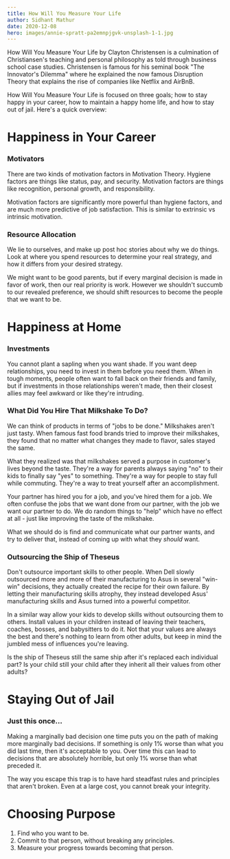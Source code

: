 ```yaml
---
title: How Will You Measure Your Life
author: Sidhant Mathur
date: 2020-12-08
hero: images/annie-spratt-pa2emnpjgvk-unsplash-1-1.jpg
---
```



How Will You Measure Your Life by Clayton Christensen is a culmination of Christiansen's teaching and personal philosophy as told through business school case studies. Christensen is famous for his seminal book "The Innovator's Dilemma" where he explained the now famous Disruption Theory that explains the rise of companies like Netflix and AirBnB.

How Will You Measure Your Life is focused on three goals; how to stay happy in your career, how to maintain a happy home life, and how to stay out of jail. Here's a quick overview:

# Happiness in Your Career

### Motivators

There are two kinds of motivation factors in Motivation Theory. Hygiene factors are things like status, pay, and security. Motivation factors are things like recognition, personal growth, and responsibility.

Motivation factors are significantly more powerful than hygiene factors, and are much more predictive of job satisfaction. This is similar to extrinsic vs intrinsic motivation.

### Resource Allocation

We lie to ourselves, and make up post hoc stories about why we do things. Look at where you spend resources to determine your real strategy, and how it differs from your desired strategy.

We might want to be good parents, but if every marginal decision is made in favor of work, then our real priority is work. However we shouldn't succumb to our revealed preference, we should shift resources to become the people that we want to be.

# Happiness at Home

### Investments

You cannot plant a sapling when you want shade. If you want deep relationships, you need to invest in them before you need them. When in tough moments, people often want to fall back on their friends and family, but if investments in those relationships weren't made, then their closest allies may feel awkward or like they're intruding.

### What Did You Hire That Milkshake To Do?

We can think of products in terms of "jobs to be done." Milkshakes aren't just tasty. When famous fast food brands tried to improve their milkshakes, they found that no matter what changes they made to flavor, sales stayed the same.

What they realized was that milkshakes served a purpose in customer's lives beyond the taste. They're a way for parents always saying "no" to their kids to finally say "yes" to something. They're a way for people to stay full while commuting. They're a way to treat yourself after an accomplishment.

Your partner has hired you for a job, and you've hired them for a job. We often confuse the jobs that we want done from our partner, with the job we want our partner to do. We do random things to "help" which have no effect at all - just like improving the taste of the milkshake.

What we should do is find and communicate what our partner wants, and try to deliver that, instead of coming up with what they *should* want.

### Outsourcing the Ship of Theseus

Don't outsource important skills to other people. When Dell slowly outsourced more and more of their manufacturing to Asus in several "win-win" decisions, they actually created the recipe for their own failure. By letting their manufacturing skills atrophy, they instead developed Asus' manufacturing skills and Asus turned into a powerful competitor.

In a similar way allow your kids to develop skills without outsourcing them to others. Install values in your children instead of leaving their teachers, coaches, bosses, and babysitters to do it. Not that your values are always the best and there's nothing to learn from other adults, but keep in mind the jumbled mess of influences you're leaving.

Is the ship of Theseus still the same ship after it's replaced each individual part? Is your child still your child after they inherit all their values from other adults?

# Staying Out of Jail

### Just this once...

Making a marginally bad decision one time puts you on the path of making more marginally bad decisions. If something is only 1% worse than what you did last time, then it's acceptable to you. Over time this can lead to decisions that are absolutely horrible, but only 1% worse than what preceded it.

The way you escape this trap is to have hard steadfast rules and principles that aren't broken. Even at a large cost, you cannot break your integrity.

# Choosing Purpose

1. Find who you want to be.
2. Commit to that person, without breaking any principles.
3. Measure your progress towards becoming that person.